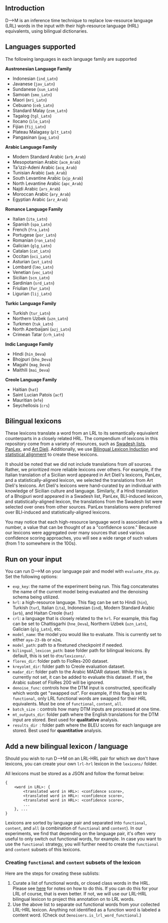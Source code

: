 ## Introduction

D-->M is an inference time technique to replace low-resource language (LRL) words in the input with their high-resource language (HRL) equivalents, using bilingual dictionaries.

## Languages supported
The following languages in each language family are supported

**Austronesian Language Family**
* Indonesian (`ind_Latn`)
* Javanese (`jav_Latn`)
* Sundanese (`sun_Latn`)
* Samoan (`smo_Latn`)
* Maori (`mri_Latn`)
* Cebuano (`ceb_Latn`)
* Standard Malay (`zsm_Latn`)
* Tagalog (`tgl_Latn`)
* Ilocano (`ilo_Latn`)
* Fijian (`fij_Latn`)
* Plateau Malagasy (`plt_Latn`)
* Pangasinan (`pag_Latn`)

**Arabic Language Family**
* Modern Standard Arabic (`arb_Arab`)
* Mesopotamian Arabic (`acm_Arab`)
* Ta'izzi-Adeni Arabic (`acq_Arab`)
* Tunisian Arabic (`aeb_Arab`)
* South Levantine Arabic (`ajp_Arab`)
* North Levantine Arabic (`apc_Arab`)
* Najdi Arabic (`ars_Arab`)
* Moroccan Arabic (`ary_Arab`)
* Egyptian Arabic (`arz_Arab`)

**Romance Language Family**
* Italian (`ita_Latn`)
* Spanish (`spa_Latn`)
* French (`fra_Latn`)
* Portugese (`por_Latn`)
* Romanian (`ron_Latn`)
* Galician (`glg_Latn`)
* Catalan (`cat_Latn`)
* Occitan (`oci_Latn`)
* Asturian (`ast_Latn`)
* Lombard (`lmo_Latn`)
* Venetian (`vec_Latn`)
* Sicilian (`scn_Latn`)
* Sardinian (`srd_Latn`)
* Friulian (`fur_Latn`)
* Ligurian (`lij_Latn`)

**Turkic Language Family**
* Turkish (`tur_Latn`)
* Northern Uzbek (`uzn_Latn`)
* Turkmen (`tuk_Latn`)
* North Azerbaijani (`azj_Latn`)
* Crimean Tatar (`crh_Latn`)

**Indic Language Family**
* Hindi (`hin_Deva`)
* Bhojpuri (`bho_Deva`)
* Magahi (`mag_Deva`)
* Maithili (`mai_Deva`)

**Creole Language Family**
* Haitian (`hat`)
* Saint Lucian Patois (`acf`)
* Mauritian (`mfe`)
* Seychellosis (`crs`)

## Bilingual lexicons 
These lexicons translate a word from an LRL to its semantically equivalent counterparts in a closely related HRL. The compendium of lexicons in this repository come from a variety of resources, such as [Swadesh lists](https://en.wiktionary.org/wiki/Category:Swadesh_lists_by_language), [PanLex](https://panlex.org/), and [Art Dieli](http://www.dieli.net/SicilyPage/SicilianLanguage/Vocabulary.html). Additionally, we use [Bilingual Lexicon Induction](https://aclanthology.org/2024.lrec-main.1526/) and [statistical alignment](https://aclanthology.org/N13-1073.pdf) to create these lexicons.

It should be noted that we did not include translations from *all* sources. Rather, we prioritized more reliable lexicons over others. For example, if the Italian translation of a Sicilian word appeared in Art Dieli's lexicons, PanLex, and a statistically-aligned lexicon, we selected the translations from Art Dieli's lexicons. Art Dieli's lexicons were hand-curated by an individual with knowledge of Sicilian culture and language. Similarly, if a Hindi translation of a Bhojpuri word appeared in a Swadesh list, PanLex, BLI-induced lexicon, and statistically-aligned lexicon, the translations from the Swadesh list were selected over ones from other sources. PanLex translations were preferred over BLI-induced and statistically-aligned lexicons. 

You may notice that each high-resource language word is associated with a number, a value that can be thought of as a "confidence score." Because our lexicons were aggregated over many sources that used various confidence scoring approaches, you will see a wide range of such values (from 1 to somewhere in the 100s).

## Run on your input
You can run D-->M on your  language pair and model with `evaluate_dtm.py`. Set the following options:

* `exp_key`: the name of the experiment being run. This flag concatenates the name of the current model being evaluated and the denoising schema being utilized.
* `hrl`: a high-resource language. This flag can be set to Hindi (`hin`), Turkish (`tur`), Italian (`ita`), Indonesian (`ind`), Modern Standard Arabic (`arb`), and Haitan Creole (`hat`)
* `crl`: a language that is closely related to the `hrl`. For example, this flag can be set to Chattisgarhi (`hne_Deva`), Northern Uzbek (`uzn_Latn`), Galician (`glg_Latn`), etc.
* `model_name`: the model you would like to evaluate. This is currently set to either `aya-23-8b` or `m2mL`
* `model_path`: path to a finetuned checkpoint if needed.
* `bilingual_lexicon_path`: base folder path for bilingual lexicons. By default, this is set to `dtm/lexicons/`.
* `flores_dir`: folder path to FloRes-200 dataset.
* `kreyolmt_dir`: folder path to Creole evaluation dataset.
* `madar_dir`: folder path to the Arabic MADAR dataset. While this is currently not set, it can be added to evaluate this dataset. If set, the Arabic subset of FloRes 200 will be ignored.
* `denoise_func`: controls how the DTM input is constructed, specifically which words get "swapped out". For example, if this flag is set to `functional`, only LRL functional words are swapped for their HRL equivalents. Must be one of `functional`, `content`, `all`.
* `batch_size `: controls how many DTM inputs are processed at one time.
* `mt_outputs_dir`: folder path where the English translations for the DTM input are stored. Best used for **qualitative** analysis.
* `results_dir `: folder path where the BLEU scores for each language are stored. Best used for **quantitative** analysis.

## Add a new bilingual lexicon / language
Should you wish to run D-->M on an LRL-HRL pair for which we don't have lexicons, you can create your own `lrl-hrl` lexicon in the `lexicons/` folder.

All lexicons must be stored as a JSON and follow the format below:
```
{
    <word in LRL>: {
        <translated word in HRL>: <confidence score>,
        <translated word in HRL>: <confidence score>,
        <translated word in HRL>: <confidence score>,
        ...
    }, ...
}
```

Lexicons are sorted by language pair and separated into `functional`, `content`, and `all` (a combination of `functional` and `content`). 
In our experiments, we find that depending on the language pair, it's often very useful to only switch out functional words, for example.
In case you want to use the `functional` strategy, you will further need to create the `functional` and `content` subsets of this lexicons.


### Creating `functional` and `content` subsets of the lexicon

Here are the steps for creating these sublists:
1) Curate a list of functional words, or closed class words in the HRL. Please see [here](https://github.com/niyatibafna/dialup/tree/dtm/mtd/generating_artificial_dialects) for notes on how to do this. If you can do this for your LRL of course, that is even better. If not, we will use our LRL-HRL bilingual lexicon to project this annotation on to LRL words.
2) Use the above list to separate out functional words from your collected LRL-HRL lexicon. Anything not identified as a function word is labeled a content word. (Check out `Denoisers.is_lrl_word_functional`.)




